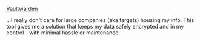 [Vaultwarden](https://www.vaultwarden.net/)

...I really don't care for large companies (aka targets) housing my info.  This tool gives me a solution that keeps my data safely encrypted and in my control - with minimal hassle or maintenance.